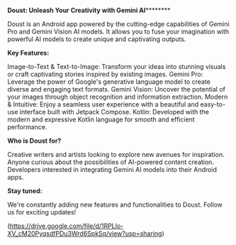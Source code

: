 
**Doust: Unleash Your Creativity with Gemini AI**********


Doust is an Android app powered by the cutting-edge capabilities of Gemini Pro and Gemini Vision AI models. It allows you to fuse your imagination with powerful AI models to create unique and captivating outputs.

**Key Features:**

Image-to-Text & Text-to-Image: Transform your ideas into stunning visuals or craft captivating stories inspired by existing images.
Gemini Pro: Leverage the power of Google's generative language model to create diverse and engaging text formats.
Gemini Vision: Uncover the potential of your images through object recognition and information extraction.
Modern & Intuitive: Enjoy a seamless user experience with a beautiful and easy-to-use interface built with Jetpack Compose.
Kotlin: Developed with the modern and expressive Kotlin language for smooth and efficient performance.

**Who is Doust for?**

Creative writers and artists looking to explore new avenues for inspiration.
Anyone curious about the possibilities of AI-powered content creation.
Developers interested in integrating Gemini AI models into their Android apps.

**Stay tuned:**

We're constantly adding new features and functionalities to Doust. Follow us for exciting updates!

(https://drive.google.com/file/d/1RPLIo-XV_cM20PyqsdfPDu3Wrd6SpkSq/view?usp=sharing)
